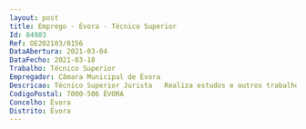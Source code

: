 ```yaml
--- 
layout: post
title: Emprego - Évora - Técnico Superior
Id: 84983
Ref: OE202103/0156
DataAbertura: 2021-03-04
DataFecho: 2021-03-18
Trabalho: Técnico Superior
Empregador: Câmara Municipal de Évora
Descricao: Técnico Superior Jurista   Realiza estudos e outros trabalhos de natureza jurídica conducentes à concretização e definição de politicas do município, elabora pareceres e informações sobre a interpretação e aplicação da legislação, bem como normas e regulamentos internos, recolhe, trata e difunde legislação, jurisprudência, doutrina, e outra informação necessária ao serviço em que está integrado, pode ser incumbido de coordenar e superintender na atividade de outros profissionais e bem assim de acompanhar processos judiciais.
CodigoPostal: 7000-506 ÉVORA
Concelho: Évora
Distrito: Évora
--- 
```

